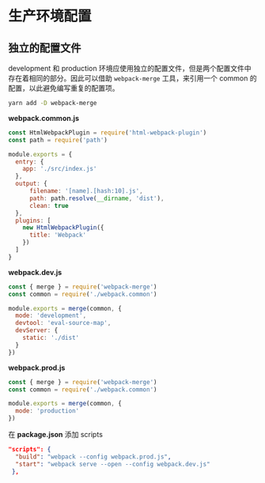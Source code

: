 # 生产环境配置

## 独立的配置文件

development 和 production 环境应使用独立的配置文件，但是两个配置文件中存在着相同的部分。因此可以借助 `webpack-merge` 工具，来引用一个 common 的配置，以此避免编写重复的配置项。

```bash
yarn add -D webpack-merge
```

**webpack.common.js**

```js
const HtmlWebpackPlugin = require('html-webpack-plugin')
const path = require('path')

module.exports = {
  entry: {
    app: './src/index.js'
  },
  output: {
      filename: '[name].[hash:10].js',
      path: path.resolve(__dirname, 'dist'),
      clean: true
  },
  plugins: [
    new HtmlWebpackPlugin({
      title: 'Webpack'
    })
  ]
}
```

**webpack.dev.js**

```js
const { merge } = require('webpack-merge')
const common = require('./webpack.common')

module.exports = merge(common, {
  mode: 'development',
  devtool: 'eval-source-map',
  devServer: {
    static: './dist'
  }
})
```

**webpack.prod.js**

```js
const { merge } = require('webpack-merge')
const common = require('./webpack.common')

module.exports = merge(common, {
  mode: 'production'
})
```

在 **package.json** 添加 scripts

```json
"scripts": {
  "build": "webpack --config webpack.prod.js",
  "start": "webpack serve --open --config webpack.dev.js"
 },
```
